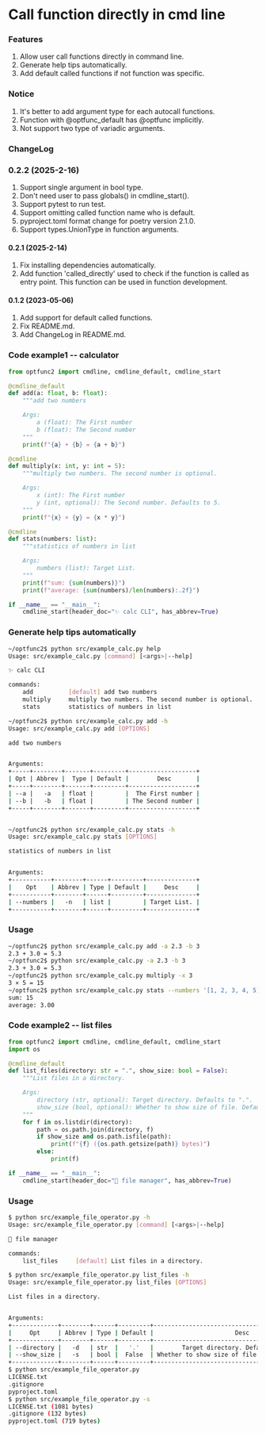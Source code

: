 # Call function directly in cmd line

### Features
1. Allow user call functions directly in command line.
2. Generate help tips automatically.
3. Add default called functions if not function was specific.

### Notice
1. It's better to add argument type for each autocall functions.
2. Function with @optfunc_default has @optfunc implicitly.
3. Not support two type of variadic arguments.

### ChangeLog
### 0.2.2 (2025-2-16)
1. Support single argument in bool type.
2. Don't need user to pass globals() in cmdline_start().
3. Support pytest to run test.
4. Support omitting called function name who is default.
5. pyproject.toml format change for poetry version 2.1.0.
6. Support types.UnionType in function arguments.

#### 0.2.1 (2025-2-14)
1. Fix installing dependencies automatically.
2. Add function 'called_directly' used to check if the function is called as entry point.
   This function can be used in function development.
   
#### 0.1.2 (2023-05-06)
1. Add support for default called functions.
2. Fix README.md.
3. Add ChangeLog in README.md.

### Code example1 -- calculator
``` python
from optfunc2 import cmdline, cmdline_default, cmdline_start

@cmdline_default
def add(a: float, b: float):
    """add two numbers

    Args:
        a (float): The First number
        b (float): The Second number
    """
    print(f"{a} + {b} = {a + b}")

@cmdline
def multiply(x: int, y: int = 5):
    """multiply two numbers. The second number is optional.

    Args:
        x (int): The First number
        y (int, optional): The Second number. Defaults to 5.
    """
    print(f"{x} × {y} = {x * y}")

@cmdline
def stats(numbers: list):
    """statistics of numbers in list

    Args:
        numbers (list): Target List.
    """ 
    print(f"sum: {sum(numbers)}")
    print(f"average: {sum(numbers)/len(numbers):.2f}")

if __name__ == "__main__":
    cmdline_start(header_doc="✨ calc CLI", has_abbrev=True)
```

### Generate help tips automatically
``` bash
~/optfunc2$ python src/example_calc.py help
Usage: src/example_calc.py [command] [<args>|--help]

✨ calc CLI

commands:
    add          [default] add two numbers
    multiply     multiply two numbers. The second number is optional.
    stats        statistics of numbers in list

~/optfunc2$ python src/example_calc.py add -h
Usage: src/example_calc.py add [OPTIONS]

add two numbers


Arguments:
+-----+--------+-------+---------+-------------------+
| Opt | Abbrev |  Type | Default |        Desc       |
+-----+--------+-------+---------+-------------------+
| --a |   -a   | float |         |  The First number |
| --b |   -b   | float |         | The Second number |
+-----+--------+-------+---------+-------------------+


~/optfunc2$ python src/example_calc.py stats -h
Usage: src/example_calc.py stats [OPTIONS]

statistics of numbers in list


Arguments:
+-----------+--------+------+---------+--------------+
|    Opt    | Abbrev | Type | Default |     Desc     |
+-----------+--------+------+---------+--------------+
| --numbers |   -n   | list |         | Target List. |
+-----------+--------+------+---------+--------------+
```

### Usage
``` bash
~/optfunc2$ python src/example_calc.py add -a 2.3 -b 3
2.3 + 3.0 = 5.3
~/optfunc2$ python src/example_calc.py -a 2.3 -b 3
2.3 + 3.0 = 5.3
~/optfunc2$ python src/example_calc.py multiply -x 3
3 × 5 = 15
~/optfunc2$ python src/example_calc.py stats --numbers '[1, 2, 3, 4, 5]'
sum: 15
average: 3.00
```

### Code example2 -- list files
``` python
from optfunc2 import cmdline, cmdline_default, cmdline_start
import os

@cmdline_default
def list_files(directory: str = ".", show_size: bool = False):
    """List files in a directory.

    Args:
        directory (str, optional): Target directory. Defaults to ".".
        show_size (bool, optional): Whether to show size of file. Defaults to False.
    """
    for f in os.listdir(directory):
        path = os.path.join(directory, f)
        if show_size and os.path.isfile(path):
            print(f"{f} ({os.path.getsize(path)} bytes)")
        else:
            print(f)

if __name__ == "__main__":
    cmdline_start(header_doc="📁 file manager", has_abbrev=True)
```

### Usage
``` bash
$ python src/example_file_operator.py -h
Usage: src/example_file_operator.py [command] [<args>|--help]

📁 file manager

commands:
    list_files     [default] List files in a directory.

$ python src/example_file_operator.py list_files -h
Usage: src/example_file_operator.py list_files [OPTIONS]

List files in a directory.


Arguments:
+-------------+--------+------+---------+--------------------------------------------------+
|     Opt     | Abbrev | Type | Default |                       Desc                       |
+-------------+--------+------+---------+--------------------------------------------------+
| --directory |   -d   | str  |   '.'   |        Target directory. Defaults to ".".        |
| --show_size |   -s   | bool |  False  | Whether to show size of file. Defaults to False. |
+-------------+--------+------+---------+--------------------------------------------------+
$ python src/example_file_operator.py
LICENSE.txt
.gitignore
pyproject.toml
$ python src/example_file_operator.py -s
LICENSE.txt (1081 bytes)
.gitignore (132 bytes)
pyproject.toml (719 bytes)
```